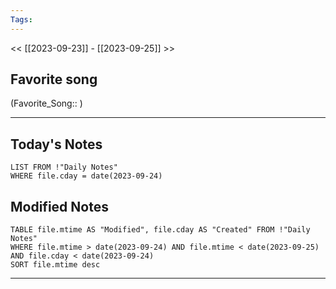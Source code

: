 ```yaml
---
Tags:
---
```

<< [[2023-09-23]] - [[2023-09-25]] >>
## Favorite song
(Favorite_Song:: )

___
## Today's Notes
```dataview
LIST FROM !"Daily Notes"
WHERE file.cday = date(2023-09-24)
```
## Modified Notes
```dataview
TABLE file.mtime AS "Modified", file.cday AS "Created" FROM !"Daily Notes" 
WHERE file.mtime > date(2023-09-24) AND file.mtime < date(2023-09-25) AND file.cday < date(2023-09-24)
SORT file.mtime desc
```
___
